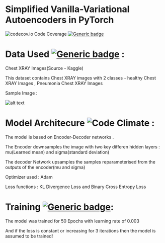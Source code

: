 

        
        


# Simplified Vanilla-Variational Autoencoders in PyTorch 

![codecov.io Code Coverage](https://img.shields.io/codecov/c/github/dwyl/hapi-auth-jwt2.svg?maxAge=2592000) 
[![Generic badge](https://img.shields.io/badge/PyTorch-Passing-<COLOR>.svg)](https://shields.io/)


# Data Used [![Generic badge](https://img.shields.io/badge/kaggle-ChestXRAY-blue.svg)](https://shields.io/) :

Chest XRAY Images(Source - Kaggle)

This dataset contains Chest XRAY images with 2 classes - healthy Chest XRAY Images , Pneumonia Chest XRAY Images

Sample Image : 

![alt text](https://github.com/cskarthik7/Vanilla-VAE-PyTorch/blob/master/download.jpeg?raw=true)


# Model Architecure ![Code Climate](https://codeclimate.com/github/dwyl/esta/badges/gpa.svg) : 

The model is based on Encoder-Decoder networks .

The Encoder downsamples the image with two key differen hidden layers : mu(Learned mean) and sigma(standard deviation)

The decoder Network upsamples the samples reparameterised from the outputs of the encoder(mu and sigma)

Optimizer used : Adam

Loss functions : KL Divergence Loss and Binary Cross Entropy Loss

# Training [![Generic badge](https://img.shields.io/badge/Code-Passing-blue.svg)](https://shields.io/):

The model was trained for 50 Epochs with learning rate of 0.003

And if the loss is constant or increasing for 3 iterations then the model is assumed to be trained!









